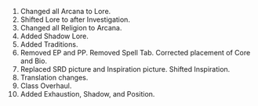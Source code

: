 1. Changed all Arcana to Lore.
2. Shifted Lore to after Investigation.
3. Changed all Religion to Arcana.
4. Added Shadow Lore.
5. Added Traditions.
6. Removed EP and PP. Removed Spell Tab. Corrected placement of Core and Bio.
7. Replaced SRD picture and Inspiration picture. Shifted Inspiration.
8. Translation changes.
9. Class Overhaul.
10. Added Exhaustion, Shadow, and Position.
